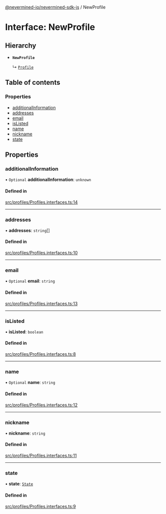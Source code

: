 [@nevermined-io/nevermined-sdk-js](../code-reference.md) / NewProfile

# Interface: NewProfile

## Hierarchy

- **`NewProfile`**

  ↳ [`Profile`](Profile.md)

## Table of contents

### Properties

- [additionalInformation](NewProfile.md#additionalinformation)
- [addresses](NewProfile.md#addresses)
- [email](NewProfile.md#email)
- [isListed](NewProfile.md#islisted)
- [name](NewProfile.md#name)
- [nickname](NewProfile.md#nickname)
- [state](NewProfile.md#state)

## Properties

### additionalInformation

• `Optional` **additionalInformation**: `unknown`

#### Defined in

[src/profiles/Profiles.interfaces.ts:14](https://github.com/nevermined-io/sdk-js/blob/55f88d2/src/profiles/Profiles.interfaces.ts#L14)

___

### addresses

• **addresses**: `string`[]

#### Defined in

[src/profiles/Profiles.interfaces.ts:10](https://github.com/nevermined-io/sdk-js/blob/55f88d2/src/profiles/Profiles.interfaces.ts#L10)

___

### email

• `Optional` **email**: `string`

#### Defined in

[src/profiles/Profiles.interfaces.ts:13](https://github.com/nevermined-io/sdk-js/blob/55f88d2/src/profiles/Profiles.interfaces.ts#L13)

___

### isListed

• **isListed**: `boolean`

#### Defined in

[src/profiles/Profiles.interfaces.ts:8](https://github.com/nevermined-io/sdk-js/blob/55f88d2/src/profiles/Profiles.interfaces.ts#L8)

___

### name

• `Optional` **name**: `string`

#### Defined in

[src/profiles/Profiles.interfaces.ts:12](https://github.com/nevermined-io/sdk-js/blob/55f88d2/src/profiles/Profiles.interfaces.ts#L12)

___

### nickname

• **nickname**: `string`

#### Defined in

[src/profiles/Profiles.interfaces.ts:11](https://github.com/nevermined-io/sdk-js/blob/55f88d2/src/profiles/Profiles.interfaces.ts#L11)

___

### state

• **state**: [`State`](../enums/State.md)

#### Defined in

[src/profiles/Profiles.interfaces.ts:9](https://github.com/nevermined-io/sdk-js/blob/55f88d2/src/profiles/Profiles.interfaces.ts#L9)
